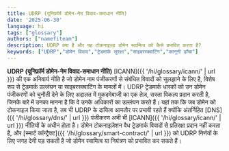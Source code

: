 ```yaml
---
title: UDRP (यूनिफ़ॉर्म डोमेन-नेम विवाद-समाधान नीति)
date: '2025-06-30'
language: hi
tags: ["glossary"]
authors: ["namefiteam"]
description: UDRP क्या है और यह टोकनाइज़्ड डोमेन स्वामित्व को कैसे प्रभावित करता है?
keywords: ["UDRP","डोमेन विवाद","ट्रेडमार्क सुरक्षा","साइबरस्क्वाटिंग","कानूनी ढाँचा"]
---
```


**UDRP (यूनिफ़ॉर्म डोमेन-नेम विवाद-समाधान नीति)** [ICANN]({{ '/hi/glossary/icann/' | url }}) की एक अनिवार्य नीति है जो डोमेन नाम पंजीकरणों से संबंधित विवादों को सुलझाने के लिए है, विशेष रूप से ट्रेडमार्क उल्लंघन या साइबरस्क्वाटिंग के मामलों में। UDRP ट्रेडमार्क धारकों को उन डोमेन पंजीकरणों को चुनौती देने के लिए अदालत में मुकदमेबाजी का एक तेज़, सस्ता विकल्प प्रदान करती है, जिनके बारे में उनका मानना है कि वे उनके अधिकारों का उल्लंघन करते हैं। यहां तक कि जब डोमेन को टोकनाइज़ किया जाता है, तब भी UDRP के दायित्व आमतौर पर प्रभावी रहते हैं क्योंकि अंतर्निहित [DNS]({{ '/hi/glossary/dns/' | url }}) पंजीकरण अभी भी [ICANN]({{ '/hi/glossary/icann/' | url }}) नीतियों के अधीन होता है। डोमेन टोकनाइज़ेशन वैध ट्रेडमार्क विवादों से प्रतिरक्षा प्रदान नहीं करता है, और [स्मार्ट कॉन्ट्रैक्ट]({{ '/hi/glossary/smart-contract/' | url }}) को UDRP निर्णयों के लिए जगह देनी पड़ सकती है जो डोमेन स्वामित्व या नियंत्रण को प्रभावित कर सकते हैं।